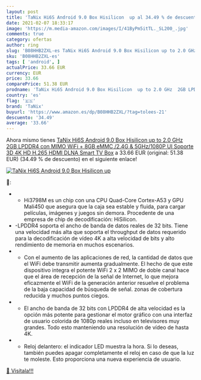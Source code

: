 ```yaml
---
layout: post
title: 'TaNix Hi6S Android 9.0 Box Hisilicon  up al 34.49 % de descuento'
date: 2021-02-07 18:33:17
image: 'https://m.media-amazon.com/images/I/41ByPm5itTL._SL200_.jpg'
comments: true
category: ofertas
author: ring
slug: 'B08HHB2ZXL-es TaNix Hi6S Android 9.0 Box Hisilicon up to 2.0 GHz 2GB...'
sku: 'B08HHB2ZXL-es'
tags: [ 'android', ]
actualPrice: 33.66 EUR
currency: EUR
price: 33.66
comparePrice: 51.38 EUR
prodname: 'TaNix Hi6S Android 9.0 Box Hisilicon  up to 2.0 GHz  2GB LPDDR4 con MIMO WiFi + 8GB eMMC /2.4G & 5GHz/1080P UI Soporte 3D 4K HD H.265 HDMI DLNA Smart TV Box'
country: 'es'
flag: '🇪🇸'
brand: 'TaNix'
buyurl: 'https://www.amazon.es/dp/B08HHB2ZXL/?tag=tolees-21'
descuento: '34.49'
average: '33.66'
---
```


Ahora mismo tienes [TaNix Hi6S Android 9.0 Box Hisilicon  up to 2.0 GHz  2GB LPDDR4 con MIMO WiFi + 8GB eMMC /2.4G & 5GHz/1080P UI Soporte 3D 4K HD H.265 HDMI DLNA Smart TV Box](https://www.amazon.es/dp/B08HHB2ZXL/?tag=tolees-21) a 33.66 EUR (original: 51.38 EUR) (34.49 %  de descuento) en el siguiente enlace!

[![TaNix Hi6S Android 9.0 Box Hisilicon  up](https://m.media-amazon.com/images/I/41ByPm5itTL._SL200_.jpg)](https://www.amazon.es/dp/B08HHB2ZXL/?tag=tolees-21)

🔎:

- - Hi3798M es un chip con una CPU Quad-Core Cortex-A53 y GPU Mali450 que asegura que la caja sea estable y fluida, para cargar películas, imágenes y juegos sin demora. Procedente de una empresa de chip de decodificación: HiSilicon.
- -LPDDR4 soporta el ancho de banda de datos reales de 32 bits. Tiene una velocidad más alta que soporta el throughput de datos requerido para la decodificación de vídeo 4K a alta velocidad de bits y alto rendimiento de memoria en muchos escenarios.
- - Con el aumento de las aplicaciones de red, la cantidad de datos que el WiFi debe transmitir aumenta gradualmente. El hecho de que este dispositivo integra el potente WiFi 2 x 2 MIMO de doble canal hace que el área de recepción de la señal de Internet, lo que mejora eficazmente el WiFi de la generación anterior resuelve el problema de la baja capacidad de búsqueda de señal. zonas de cobertura reducida y muchos puntos ciegos.
- - El ancho de banda de 32 bits con LPDDR4 de alta velocidad es la opción más potente para gestionar el motor gráfico con una interfaz de usuario colorida de 1080p reales incluso en televisores muy grandes. Todo esto manteniendo una resolución de vídeo de hasta 4K.
- - Reloj delantero: el indicador LED muestra la hora. Si lo deseas, también puedes apagar completamente el reloj en caso de que la luz te moleste. Esto proporciona una nueva experiencia de usuario.

[🛒 Visítala!!!](https://www.amazon.es/dp/B08HHB2ZXL/?tag=tolees-21)

